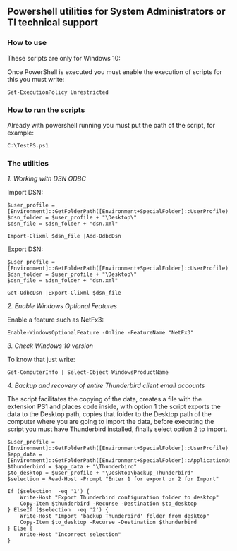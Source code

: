 ## Powershell utilities for System Administrators or TI technical support

### How to use

These scripts are only for Windows 10:

Once PowerShell is executed you must enable the execution of scripts for this you must write:

```{PowerShell}
Set-ExecutionPolicy Unrestricted
```

### How to run the scripts

Already with powershell running you must put the path of the script, for example:

```{PowerShell}
C:\TestPS.ps1
```

### The utilities

_1. Working with DSN ODBC_

Import DSN:

```{PowerShell}
$user_profile = [Environment]::GetFolderPath([Environment+SpecialFolder]::UserProfile)
$dsn_folder = $user_profile + "\Desktop\"
$dsn_file = $dsn_folder + "dsn.xml"

Import-Clixml $dsn_file |Add-OdbcDsn
```

Export DSN:

```{PowerShell}
$user_profile = [Environment]::GetFolderPath([Environment+SpecialFolder]::UserProfile)
$dsn_folder = $user_profile + "\Desktop\"
$dsn_file = $dsn_folder + "dsn.xml"

Get-OdbcDsn |Export-Clixml $dsn_file
```

_2. Enable Windows Optional Features_

Enable a feature such as NetFx3:

```{PowerShell}
Enable-WindowsOptionalFeature -Online -FeatureName "NetFx3"
```

_3. Check Windows 10 version_

To know that just write:

```{PowerShell}
Get-ComputerInfo | Select-Object WindowsProductName
```

_4. Backup and recovery of entire Thunderbird client email accounts_

The script facilitates the copying of the data, creates a file with the extension PS1 and places code inside, with option 1 the script exports the data to the Desktop path, copies that folder to the Desktop path of the computer where you are going to import the data, before executing the script you must have Thunderbird installed, finally select option 2 to import.

```{PowerShell}
$user_profile = [Environment]::GetFolderPath([Environment+SpecialFolder]::UserProfile)
$app_data = [Environment]::GetFolderPath([Environment+SpecialFolder]::ApplicationData)
$thunderbird = $app_data + "\Thunderbird"
$to_desktop = $user_profile + "\Desktop\backup_Thunderbird"
$selection = Read-Host -Prompt "Enter 1 for export or 2 for Import"

If ($selection  -eq '1') {
    Write-Host "Export Thunderbird configuration folder to desktop"
    Copy-Item $thunderbird -Recurse -Destination $to_desktop
} ElseIf ($selection  -eq '2') {
    Write-Host "Import 'backup_Thunderbird' folder from desktop"
    Copy-Item $to_desktop -Recurse -Destination $thunderbird
} Else {
    Write-Host "Incorrect selection"
}
```
